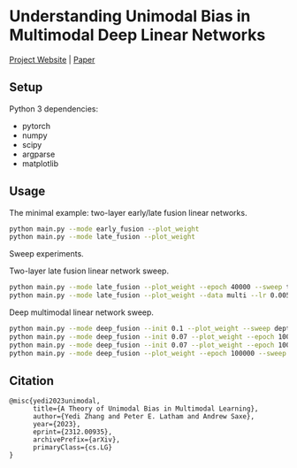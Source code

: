 # Understanding Unimodal Bias in Multimodal Deep Linear Networks

[Project Website](https://yedizhang.github.io/unimodal-bias)  |  [Paper](https://arxiv.org/abs/2312.00935)

## Setup

Python 3 dependencies:

- pytorch
- numpy
- scipy
- argparse
- matplotlib

## Usage

The minimal example: two-layer early/late fusion linear networks.

```bash
python main.py --mode early_fusion --plot_weight
python main.py --mode late_fusion --plot_weight
```

Sweep experiments.

Two-layer late fusion linear network sweep.
```bash
python main.py --mode late_fusion --plot_weight --epoch 40000 --sweep toy_sweep --repeat 5
python main.py --mode late_fusion --plot_weight --data multi --lr 0.005 --epoch 20000 --sweep rand_sweep --repeat 50
```

Deep multimodal linear network sweep.
```bash
python main.py --mode deep_fusion --init 0.1 --plot_weight --sweep depth_single --epoch 7000
python main.py --mode deep_fusion --init 0.07 --plot_weight --epoch 100000 --sweep rho_sweep --repeat 5
python main.py --mode deep_fusion --init 0.07 --plot_weight --epoch 100000 --sweep ratio_sweep --repeat 5
python main.py --mode deep_fusion --plot_weight --epoch 100000 --sweep init_sweep --repeat 5
```


## Citation

```
@misc{yedi2023unimodal,
      title={A Theory of Unimodal Bias in Multimodal Learning}, 
      author={Yedi Zhang and Peter E. Latham and Andrew Saxe},
      year={2023},
      eprint={2312.00935},
      archivePrefix={arXiv},
      primaryClass={cs.LG}
}
```
